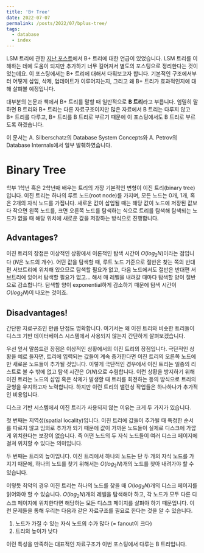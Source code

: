 ```yaml
---
title: 'B+ Tree'
date: 2022-07-07
permalink: /posts/2022/07/bplus-tree/
tags:
  - database
  - index
---
```


LSM 트리에 관한 [지난 포스트](https://hyuhngminkim.github.io/posts/2022/07/lsm-tree/)에서 B+ 트리에 대한 언급이 있었습니다. 
LSM 트리를 이해하는 데에 도움이 되지만 추가하기 너무 길어져서 별도의 포스팅으로 정리한다는 것이었는데요. 
이 포스팅에서는 B+ 트리에 대해서 다뤄보고자 합니다. 
기본적인 구조에서부터 어떻게 삽입, 삭제, 업데이트가 이루어지는지, 그리고 왜 B+ 트리가 효과적인지에 대해 살펴볼 예정입니다. 

대부분의 논문과 책에서 B+ 트리를 말할 때 일반적으로 **B 트리**라고 부릅니다. 
엄밀히 말하면 B 트리와 B+ 트리는 다른 자료구조이지만 많은 자료에서 B 트리는 다루지 않고 B+ 트리를 다루고, B+ 트리를 B 트리로 부르기 때문에 이 포스팅에서도 B 트리로 부르도록 하겠습니다. 

이 문서는 A. Silberschatz의 Database System Concepts와 A. Petrov의 Database Internals에서 일부 발췌하였습니다. 

# Binary Tree

학부 1학년 혹은 2학년때 배우는 트리의 가장 기본적인 변형이 이진 트리(binary tree)입니다. 
이진 트리는 하나의 루트 노드(root node)를 가지며, 모든 노드는 0개, 1개, 혹은 2개의 자식 노드를 가집니다. 
새로운 값이 삽입될 때는 해당 값이 노드에 저장된 값보다 작으면 왼쪽 노드를, 크면 오른쪽 노드를 탐색하는 식으로 트리를 탐색해 탐색되는 노드가 없을 때 해당 위치에 새로운 값을 저장하는 방식으로 진행합니다. 

## Advantages?

이진 트리의 장점은 이상적인 상황에서 이론적인 탐색 시간이 $O(log_2N)$이라는 점입니다 ($N$은 노드의 개수). 
어떤 값을 탐색할 때, 루트 노드 기준으로 절반은 찾는 쪽의 반대편 서브트리에 위치해 있으므로 탐색할 필요가 없고, 다음 노드에서도 절반은 반대편 서브트리에 있어서 탐색할 필요가 없고... 해서 매 레벨을 내려갈 때마다 탐색할 양이 절반으로 감소합니다. 
탐색할 양이 exponential하게 감소하기 때문에 탐색 시간이 $O(log_2N)$이 나오는 것이죠. 

## Disadvantages!

간단한 자료구조인 만큼 단점도 명확합니다. 
여기서는 왜 이진 트리와 비슷한 트리들이 디스크 기반 데이터베이스 시스템에서 사용되지 않는지 간단하게 살펴보겠습니다. 

우선 앞서 말씀드린 장점은 이상적인 상황에서의 이진 트리의 장점입니다. 
극단적인 상황을 예로 들자면, 트리에 입력되는 값들이 계속 증가한다면 이진 트리의 오른쪽 노드에만 새로운 노드들이 추가될 것입니다. 
이렇게 극단적인 경우에서 이진 트리는 일종의 리스트로 볼 수 밖에 없고 탐색 시간은 $O(N)$으로 수렴합니다. 
이런 상황을 방지하기 위해 이진 트리는 노드의 삽입 혹은 삭제가 발생할 때 트리를 회전하는 등의 방식으로 트리의 균형을 유지하고자 노력합니다. 
하지만 이런 트리의 밸런싱 작업들은 하나하나가 추가적인 비용입니다. 

디스크 기반 시스템에서 이진 트리가 사용되지 않는 이유는 크게 두 가지가 있습니다. 

첫 번째는 지역성(spatial locality)입니다. 
이진 트리에 값들이 추가될 때 특정한 순서를 따르지 않고 임의로 추가가 되기 때문에 값이 가까운 노드들이 실제로 디스크에 가깝게 위치한다는 보장이 없습니다. 
즉 어떤 노드의 두 자식 노드들이 여러 디스크 페이지에 걸쳐 위치할 수 있다는 의미입니다. 

두 번째는 트리의 높이입니다. 
이진 트리에서 하나의 노드는 단 두 개의 자식 노드를 가지기 때문에, 하나의 노드를 찾기 위해서는 $O(log_2N)$개의 노드를 찾아 내려가야 할 수 있습니다. 

이렇듯 최악의 경우 이진 트리는 하나의 노드를 찾을 때 $O(log_2N)$개의 디스크 페이지를 읽어와야 할 수 있습니다. 
$O(log_2N)$개의 레벨을 탐색해야 하고, 각 노드가 모두 다른 디스크 페이지에 위치한다면 해당하는 모든 디스크 페이지를 살펴야 하기 때문입니다. 
이런 문제들을 통해 우리는 다음과 같은 자료구조를 필요로 한다는 것을 알 수 있습니다. 

1. 노드가 가질 수 있는 자식 노드의 수가 많다 (= fanout이 크다)
2. 트리의 높이가 낮다

이런 특성을 만족하는 대표적인 자료구조가 이번 포스팅에서 다루는 B 트리입니다. 

